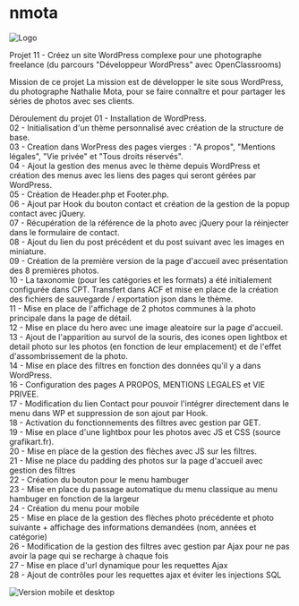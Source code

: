 # nmota

<img src="<?php echo get_stylesheet_directory_uri() . '/assets/img/Banner-Nathalie-Mota.png ; ?>" alt="Logo">

Projet 11 - Créez un site WordPress complexe pour une photographe freelance (du parcours "Développeur WordPress" avec OpenClassrooms)

Mission de ce projet
La mission est de développer le site sous WordPress, du photographe Nathalie Mota, pour se faire connaître et pour partager les séries de photos avec ses clients.

Déroulement du projet
01 - Installation de WordPress.<br>
02 - Initialisation d'un thème personnalisé avec création de la structure de base.<br>
03 - Creation dans WorPress des pages vierges : "A propos", "Mentions légales", "Vie privée" et "Tous droits réservés".<br>
04 - Ajout la gestion des menus avec le thème depuis WordPress et création des menus avec les liens des pages qui seront gérées par WordPress.<br>
05 - Création de Header.php et Footer.php.<br>
06 - Ajout par Hook du bouton contact et création de la gestion de la popup contact avec jQuery.<br>
07 - Récupération de la référence de la photo avec jQuery pour la réinjecter dans le formulaire de contact.<br>
08 - Ajout du lien du post précédent et du post suivant avec les images en miniature.<br>
09 - Création de la première version de la page d'accueil avec présentation des 8 premières photos.<br>
10 - La taxonomie (pour les catégories et les formats) a été initialement configurée dans CPT. Transfert dans ACF et mise en place de la création des fichiers de sauvegarde / exportation json dans le thème.<br>
11 - Mise en place de l'affichage de 2 photos communes à la photo principale dans la page de détail.<br>
12 - Mise en place du hero avec une image aleatoire sur la page d'accueil.<br>
13 - Ajout de l'apparition au survol de la souris, des icones open lightbox et detail photo sur les photos (en fonction de leur emplacement) et de l'effet d'assombrissement de la photo.<br>
14 - Mise en place des filtres en fonction des données qu'il y a dans WordPress.<br>
16 - Configuration des pages A PROPOS, MENTIONS LEGALES et VIE PRIVEE.<br>
17 - Modification du lien Contact pour pouvoir l'intégrer directement dans le menu dans WP et suppression de son ajout par Hook.<br>
18 - Activation du fonctionnements des filtres avec gestion par GET.<br>
19 - Mise en place d'une lightbox pour les photos avec JS et CSS (source grafikart.fr).<br>
20 - Mise en place de la gestion des flèches avec JS sur les filtres.<br>
21 - Mise ne place du padding des photos sur la page d'accueil avec gestion des filtres<br>
22 - Création du bouton pour le menu hambuger<br>
23 - Mise en place du passage automatique du menu classique au menu hambuger en fonction de la largeur<br>
24 - Création du menu pour mobile<br>
25 - Mise en place de la gestion des flèches photo précédente et photo suivante + affichage des informations demandées (nom, années et catégorie)<br>
26 - Modification de la gestion des filtres avec gestion par Ajax pour ne pas avoir la page qui se recharge à chaque fois<br>
27 - Mise en place d'url dynamique pour les requettes Ajax<br>
28 - Ajout de contrôles pour les requettes ajax et éviter les injections SQL<br>

<img src="./assets/img/mobileDesktop.png" alt="Version mobile et desktop">